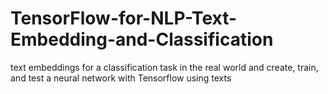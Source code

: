 # TensorFlow-for-NLP-Text-Embedding-and-Classification
text embeddings for a classification task in the real world and create, train, and test a neural network with Tensorflow using texts
